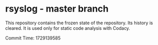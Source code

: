 # rsyslog - master branch

This repository contains the frozen state of the repository.
Its history is cleared. It is used only for static code
analysis with Codacy.

Commit Time: 1729139585